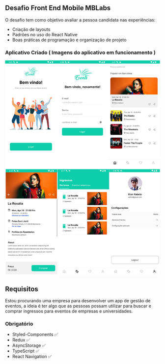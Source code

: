 ## Desafio Front End Mobile MBLabs

O desafio tem como objetivo avaliar a pessoa candidata nas experiências: 
* Criação de layouts
* Padrões no uso do React Native
* Boas práticas de programação e organização de projeto

### Aplicativo Criado ( Imagens do aplicativo em funcionamento )
![Telas](./database/TelasApp.png)

## Requisitos
Estou procurando uma empresa para desenvolver um app de gestão de eventos, a ideia é ter algo que as pessoas possam utilizar para buscar e comprar ingressos para eventos de empresas e universidades.


### Obrigatório
- Styled-Components  ✅
- Redux ✅
- AsyncStorage ✅
- TypeScript ✅
- React Navigation ✅
